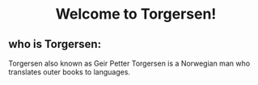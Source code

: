 <h1 align="center"> Welcome to Torgersen! </h1>

## who is Torgersen:
Torgersen also known as Geir Petter Torgersen is a Norwegian man who translates outer books to languages.  